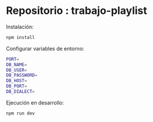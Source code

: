 # Repositorio : trabajo-playlist


Instalación:
```bash
npm install
```

Configurar variables de entorno:
```bash
PORT=
DB_NAME=
DB_USER=
DB_PASSWORD=
DB_HOST=
DB_PORT=
DB_DIALECT=
```


Ejecución en desarrollo:
```bash
npm run dev
```
